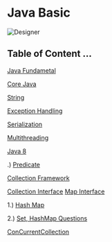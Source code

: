 # Java Basic   
![Designer](https://github.com/user-attachments/assets/2e9eccd5-a1e3-4756-beae-d2cf3bb86799)

## Table of Content ... 

[Java Fundametal](https://github.com/Rajeev-singh-git/Java_Interview_Question/blob/main/Readme/Fundamental/concept/00_Fundamental_Overview.md)

[Core Java](https://github.com/Rajeev-singh-git/Java_Interview_Question/blob/main/Readme/Oops/concept/Oops_content.md)

   [String](https://github.com/Rajeev-singh-git/Java_Interview_Question/blob/main/Readme/String/Concept/00_String_Overview.md)

   [Exception Handling](https://github.com/Rajeev-singh-git/Java_Interview_Question/blob/main/Readme/ExceptionHandling/concept/00_Overview_Exception_Handling.md)

[Serialization](https://github.com/Rajeev-singh-git/Java_Interview_Question/blob/main/Readme/Serialization/Concept/00_Serialization_Overview.md)

[Multithreading](https://github.com/Rajeev-singh-git/Java_Interview_Question/blob/main/Readme/Multi-threading/concept/00_Multi_Threading_Overview.md)



[Java 8](https://github.com/Rajeev-singh-git/Java_Interview_Question/blob/main/Java%208/Java%208_README.md)


   .)  [Predicate](https://github.com/Rajeev-singh-git/Java_Interview_Question/blob/main/Java%208/src/Code/Predicate/Predicates_README.md)

[Collection Framework](https://github.com/Rajeev-singh-git/Java_Interview_Question/blob/main/Collections/Collections_Framework_README.md)

  [Collection Interface](https://github.com/Rajeev-singh-git/Java_Interview_Question/blob/main/Collections/src/Collection_Interface/Collection-Interface-README.md)
  [Map Interface](https://github.com/Rajeev-singh-git/Java_Interview_Question/blob/main/Collections/src/Map/Map_README.md)

 1.) [Hash Map](https://github.com/Rajeev-singh-git/Java_Interview_Question/blob/main/Collections/src/Map/HashMap_README.md)
 
 2.) [Set, HashMap Questions](https://github.com/Rajeev-singh-git/Java_Interview_Question/blob/main/Collections/src/Map/HashMap_Interview_Question.md) 


[ConCurrentCollection](https://github.com/Rajeev-singh-git/Java_Interview_Question/blob/main/ConcurrentCollections/ConCurrent-Collections-README.md)
